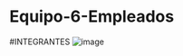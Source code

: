 # Equipo-6-Empleados
#INTEGRANTES
![image](https://github.com/Secure-Corp/Equipo-6-Empleados/assets/69164086/ed92c3f2-1995-4de2-8a26-847159d3a879)
